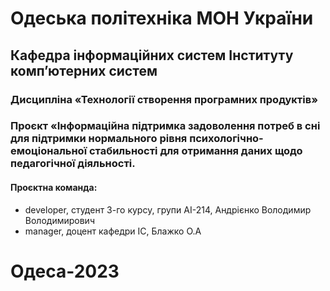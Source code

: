 # Одеська політехніка МОН України

## Кафедра інформаційних систем Інституту комп’ютерних систем

### Дисципліна «Технології створення програмних продуктів»

### Проєкт «Інформаційна підтримка задоволення потреб в сні для підтримки нормального рівня психологічно-емоціональної стабильності для отримання даних щодо педагогічної діяльності.

#### Проєктна команда:

- developer, студент 3-го курсу, групи АІ-214, Андрієнко Володимир Володимирович
- manager, доцент кафедри ІС, Блажко О.А

# Одеса-2023
